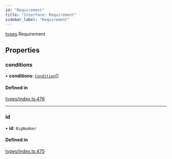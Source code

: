 ```yaml
---
id: "Requirement"
title: "Interface: Requirement"
sidebar_label: "Requirement"
---
```


[types](../../../modules/Types/Types.md).Requirement

## Properties

### conditions

• **conditions**: [`Condition`](../../../modules/Types/Types.md#condition)[]

#### Defined in

[types/index.ts:476](https://github.com/PolymeshAssociation/polymesh-sdk/blob/15be87e8/src/types/index.ts#L476)

___

### id

• **id**: `BigNumber`

#### Defined in

[types/index.ts:475](https://github.com/PolymeshAssociation/polymesh-sdk/blob/15be87e8/src/types/index.ts#L475)
